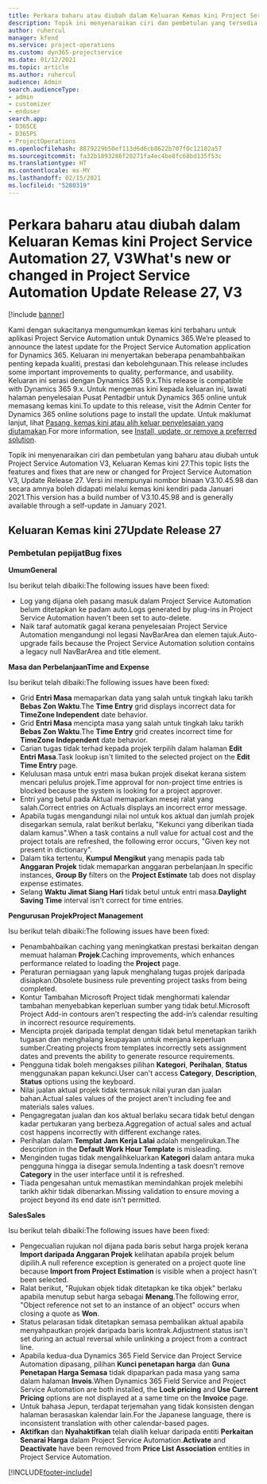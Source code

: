 ```yaml
---
title: Perkara baharu atau diubah dalam Keluaran Kemas kini Project Service Automation 27, V3
description: Topik ini menyenaraikan ciri dan pembetulan yang tersedia dalam Project Service Automation Keluaran Kemas kini 27, V3.
author: ruhercul
manager: kfend
ms.service: project-operations
ms.custom: dyn365-projectservice
ms.date: 01/12/2021
ms.topic: article
ms.author: ruhercul
audience: Admin
search.audienceType:
- admin
- customizer
- enduser
search.app:
- D365CE
- D365PS
- ProjectOperations
ms.openlocfilehash: 8879229b50ef113d6d6cb8622b707f0c12182a57
ms.sourcegitcommit: fa32b1893286f20271fa4ec4be8fc68bd135f53c
ms.translationtype: HT
ms.contentlocale: ms-MY
ms.lasthandoff: 02/15/2021
ms.locfileid: "5280319"
---
```

# <a name="whats-new-or-changed-in-project-service-automation-update-release-27-v3"></a><span data-ttu-id="d1236-103">Perkara baharu atau diubah dalam Keluaran Kemas kini Project Service Automation 27, V3</span><span class="sxs-lookup"><span data-stu-id="d1236-103">What's new or changed in Project Service Automation Update Release 27, V3</span></span>

[!include [banner](../includes/psa-now-project-operations.md)]

<span data-ttu-id="d1236-104">Kami dengan sukacitanya mengumumkan kemas kini terbaharu untuk aplikasi Project Service Automation untuk Dynamics 365.</span><span class="sxs-lookup"><span data-stu-id="d1236-104">We’re pleased to announce the latest update for the Project Service Automation application for Dynamics 365.</span></span> <span data-ttu-id="d1236-105">Keluaran ini menyertakan beberapa penambahbaikan penting kepada kualiti, prestasi dan kebolehgunaan.</span><span class="sxs-lookup"><span data-stu-id="d1236-105">This release includes some important improvements to quality, performance, and usability.</span></span> <span data-ttu-id="d1236-106">Keluaran ini serasi dengan Dynamics 365 9.x.</span><span class="sxs-lookup"><span data-stu-id="d1236-106">This release is compatible with Dynamics 365 9.x.</span></span> <span data-ttu-id="d1236-107">Untuk mengemas kini kepada keluaran ini, lawati halaman penyelesaian Pusat Pentadbir untuk Dynamics 365 online untuk memasang kemas kini.</span><span class="sxs-lookup"><span data-stu-id="d1236-107">To update to this release, visit the Admin Center for Dynamics 365 online solutions page to install the update.</span></span> <span data-ttu-id="d1236-108">Untuk maklumat lanjut, lihat [Pasang, kemas kini atau alih keluar penyelesaian yang diutamakan](https://docs.microsoft.com/power-platform/admin/install-remove-preferred-solution).</span><span class="sxs-lookup"><span data-stu-id="d1236-108">For more information, see [Install, update, or remove a preferred solution](https://docs.microsoft.com/power-platform/admin/install-remove-preferred-solution).</span></span>

<span data-ttu-id="d1236-109">Topik ini menyenaraikan ciri dan pembetulan yang baharu atau diubah untuk Project Service Automation V3, Keluaran Kemas kini 27.</span><span class="sxs-lookup"><span data-stu-id="d1236-109">This topic lists the features and fixes that are new or changed for Project Service Automation V3, Update Release 27.</span></span> <span data-ttu-id="d1236-110">Versi ini mempunyai nombor binaan V3.10.45.98 dan secara amnya boleh didapati melalui kemas kini kendiri pada Januari 2021.</span><span class="sxs-lookup"><span data-stu-id="d1236-110">This version has a build number of V3.10.45.98 and is generally available through a self-update in January 2021.</span></span>

## <a name="update-release-27"></a><span data-ttu-id="d1236-111">Keluaran Kemas kini 27</span><span class="sxs-lookup"><span data-stu-id="d1236-111">Update Release 27</span></span>

### <a name="bug-fixes"></a><span data-ttu-id="d1236-112">Pembetulan pepijat</span><span class="sxs-lookup"><span data-stu-id="d1236-112">Bug fixes</span></span>

<span data-ttu-id="d1236-113">**Umum**</span><span class="sxs-lookup"><span data-stu-id="d1236-113">**General**</span></span>

<span data-ttu-id="d1236-114">Isu berikut telah dibaiki:</span><span class="sxs-lookup"><span data-stu-id="d1236-114">The following issues have been fixed:</span></span>

- <span data-ttu-id="d1236-115">Log yang dijana oleh pasang masuk dalam Project Service Automation belum ditetapkan ke padam auto.</span><span class="sxs-lookup"><span data-stu-id="d1236-115">Logs generated by plug-ins in Project Service Automation haven't been set to auto-delete.</span></span>
- <span data-ttu-id="d1236-116">Naik taraf automatik gagal kerana penyelesaian Project Service Automation mengandungi nol legasi NavBarArea dan elemen tajuk.</span><span class="sxs-lookup"><span data-stu-id="d1236-116">Auto-upgrade fails because the Project Service Automation solution contains a legacy null NavBarArea and title element.</span></span>

<span data-ttu-id="d1236-117">**Masa dan Perbelanjaan**</span><span class="sxs-lookup"><span data-stu-id="d1236-117">**Time and Expense**</span></span>

<span data-ttu-id="d1236-118">Isu berikut telah dibaiki:</span><span class="sxs-lookup"><span data-stu-id="d1236-118">The following issues have been fixed:</span></span>

- <span data-ttu-id="d1236-119">Grid **Entri Masa** memaparkan data yang salah untuk tingkah laku tarikh **Bebas Zon Waktu**.</span><span class="sxs-lookup"><span data-stu-id="d1236-119">The **Time Entry** grid displays incorrect data for **TimeZone Independent** date behavior.</span></span>
- <span data-ttu-id="d1236-120">Grid **Entri Masa** mencipta masa yang salah untuk tingkah laku tarikh **Bebas Zon Waktu**.</span><span class="sxs-lookup"><span data-stu-id="d1236-120">The **Time Entry** grid creates incorrect time for **TimeZone Independent** date behavior.</span></span>
- <span data-ttu-id="d1236-121">Carian tugas tidak terhad kepada projek terpilih dalam halaman **Edit Entri Masa**.</span><span class="sxs-lookup"><span data-stu-id="d1236-121">Task lookup isn't limited to the selected project on the **Edit Time Entry** page.</span></span>
- <span data-ttu-id="d1236-122">Kelulusan masa untuk entri masa bukan projek disekat kerana sistem mencari pelulus projek.</span><span class="sxs-lookup"><span data-stu-id="d1236-122">Time approval for non-project time entries is blocked because the system is looking for a project approver.</span></span>
- <span data-ttu-id="d1236-123">Entri yang betul pada Aktual memaparkan mesej ralat yang salah.</span><span class="sxs-lookup"><span data-stu-id="d1236-123">Correct entries on Actuals displays an incorrect error message.</span></span>
- <span data-ttu-id="d1236-124">Apabila tugas mengandungi nilai nol untuk kos aktual dan jumlah projek disegarkan semula, ralat berikut berlaku, "Kekunci yang diberikan tiada dalam kamus".</span><span class="sxs-lookup"><span data-stu-id="d1236-124">When a task contains a null value for actual cost and the project totals are refreshed, the following error occurs, "Given key not present in dictionary".</span></span>
- <span data-ttu-id="d1236-125">Dalam tika tertentu, **Kumpul Mengikut** yang menapis pada tab **Anggaran Projek** tidak memaparkan anggaran perbelanjaan.</span><span class="sxs-lookup"><span data-stu-id="d1236-125">In specific instances, **Group By** filters on the **Project Estimate** tab does not display expense estimates.</span></span>
- <span data-ttu-id="d1236-126">Selang **Waktu Jimat Siang Hari** tidak betul untuk entri masa.</span><span class="sxs-lookup"><span data-stu-id="d1236-126">**Daylight Saving Time** interval isn't correct for time entries.</span></span>

<span data-ttu-id="d1236-127">**Pengurusan Projek**</span><span class="sxs-lookup"><span data-stu-id="d1236-127">**Project Management**</span></span>

<span data-ttu-id="d1236-128">Isu berikut telah dibaiki:</span><span class="sxs-lookup"><span data-stu-id="d1236-128">The following issues have been fixed:</span></span>

- <span data-ttu-id="d1236-129">Penambahbaikan caching yang meningkatkan prestasi berkaitan dengan memuat halaman **Projek**.</span><span class="sxs-lookup"><span data-stu-id="d1236-129">Caching improvements, which enhances performance related to loading the **Project** page.</span></span>
- <span data-ttu-id="d1236-130">Peraturan perniagaan yang lapuk menghalang tugas projek daripada disiapkan.</span><span class="sxs-lookup"><span data-stu-id="d1236-130">Obsolete business rule preventing project tasks from being completed.</span></span>
- <span data-ttu-id="d1236-131">Kontur Tambahan Microsoft Project tidak menghormati kalendar tambahan menyebabkan keperluan sumber yang tidak betul.</span><span class="sxs-lookup"><span data-stu-id="d1236-131">Microsoft Project Add-in contours aren't respecting the add-in’s calendar resulting in incorrect resource requirements.</span></span>
- <span data-ttu-id="d1236-132">Mencipta projek daripada templat dengan tidak betul menetapkan tarikh tugasan dan menghalang keupayaan untuk menjana keperluan sumber.</span><span class="sxs-lookup"><span data-stu-id="d1236-132">Creating projects from templates incorrectly sets assignment dates and prevents the ability to generate resource requirements.</span></span>
- <span data-ttu-id="d1236-133">Pengguna tidak boleh mengakses pilihan **Kategori**, **Perihalan**, **Status** menggunakan papan kekunci.</span><span class="sxs-lookup"><span data-stu-id="d1236-133">User can't access **Category**, **Description**, **Status** options using the keyboard.</span></span>
- <span data-ttu-id="d1236-134">Nilai jualan aktual projek tidak termasuk nilai yuran dan jualan bahan.</span><span class="sxs-lookup"><span data-stu-id="d1236-134">Actual sales values of the project aren't including fee and materials sales values.</span></span>
- <span data-ttu-id="d1236-135">Pengagregatan jualan dan kos aktual berlaku secara tidak betul dengan kadar pertukaran yang berbeza.</span><span class="sxs-lookup"><span data-stu-id="d1236-135">Aggregation of actual sales and actual cost happens incorrectly with different exchange rates.</span></span>
- <span data-ttu-id="d1236-136">Perihalan dalam **Templat Jam Kerja Lalai** adalah mengelirukan.</span><span class="sxs-lookup"><span data-stu-id="d1236-136">The description in the **Default Work Hour Template** is misleading.</span></span>
- <span data-ttu-id="d1236-137">Menginden tugas tidak mengalihkeluarkan **Kategori** dalam antara muka pengguna hingga ia disegar semula.</span><span class="sxs-lookup"><span data-stu-id="d1236-137">Indenting a task doesn't remove **Category** in the user interface until it is refreshed.</span></span>
- <span data-ttu-id="d1236-138">Tiada pengesahan untuk memastikan memindahkan projek melebihi tarikh akhir tidak dibenarkan.</span><span class="sxs-lookup"><span data-stu-id="d1236-138">Missing validation to ensure moving a project beyond its end date isn't permitted.</span></span>

<span data-ttu-id="d1236-139">**Sales**</span><span class="sxs-lookup"><span data-stu-id="d1236-139">**Sales**</span></span>

<span data-ttu-id="d1236-140">Isu berikut telah dibaiki:</span><span class="sxs-lookup"><span data-stu-id="d1236-140">The following issues have been fixed:</span></span>

- <span data-ttu-id="d1236-141">Pengecualian rujukan nol dijana pada baris sebut harga projek kerana **Import daripada Anggaran Projek** kelihatan apabila projek belum dipilih.</span><span class="sxs-lookup"><span data-stu-id="d1236-141">A null reference exception is generated on a project quote line because **Import from Project Estimation** is visible when a project hasn't been selected.</span></span>
- <span data-ttu-id="d1236-142">Ralat berikut, "Rujukan objek tidak ditetapkan ke tika objek" berlaku apabila menutup sebut harga sebagai **Menang**.</span><span class="sxs-lookup"><span data-stu-id="d1236-142">The following error, "Object reference not set to an instance of an object" occurs when closing a quote as **Won**.</span></span>
- <span data-ttu-id="d1236-143">Status pelarasan tidak ditetapkan semasa pembalikan aktual apabila menyahpautkan projek daripada baris kontrak.</span><span class="sxs-lookup"><span data-stu-id="d1236-143">Adjustment status isn't set during an actual reversal while unlinking a project from a contract line.</span></span>
- <span data-ttu-id="d1236-144">Apabila kedua-dua Dynamics 365 Field Service dan Project Service Automation dipasang, pilihan **Kunci penetapan harga** dan **Guna Penetapan Harga Semasa** tidak dipaparkan pada masa yang sama dalam halaman **Invois**.</span><span class="sxs-lookup"><span data-stu-id="d1236-144">When Dynamics 365 Field Service and Project Service Automation are both installed, the **Lock pricing** and **Use Current Pricing** options are not displayed at a same time on the **Invoice** page.</span></span>
- <span data-ttu-id="d1236-145">Untuk bahasa Jepun, terdapat terjemahan yang tidak konsisten dengan halaman berasaskan kalendar lain.</span><span class="sxs-lookup"><span data-stu-id="d1236-145">For the Japanese language, there is inconsistent translation with other calendar-based pages.</span></span>
- <span data-ttu-id="d1236-146">**Aktifkan** dan **Nyahaktifkan** telah dialih keluar daripada entiti **Perkaitan Senarai Harga** dalam Project Service Automation.</span><span class="sxs-lookup"><span data-stu-id="d1236-146">**Activate** and **Deactivate** have been removed from **Price List Association** entities in Project Service Automation.</span></span>


[!INCLUDE[footer-include](../includes/footer-banner.md)]